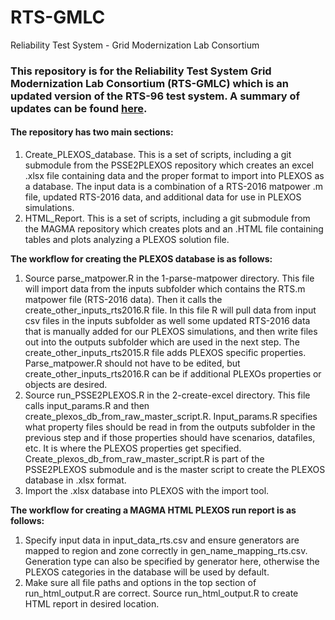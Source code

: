 # RTS-GMLC
Reliability Test System - Grid Modernization Lab Consortium

### This repository is for the Reliability Test System Grid Modernization Lab Consortium (RTS-GMLC) which is an updated version of the RTS-96 test system. A summary of updates can be found [here](https://github.com/GridMod/RTS-GMLC/blob/master/RTS-GMLC_updates.md).
#### The repository has two main sections: 

1.	Create_PLEXOS_database. This is a set of scripts, including a git submodule from the PSSE2PLEXOS repository which creates an excel .xlsx file containing data and the proper format to import into PLEXOS as a database. The input data is a combination of a RTS-2016 matpower .m file, updated RTS-2016 data, and additional data for use in PLEXOS simulations.
2.	HTML_Report. This is a set of scripts, including a git submodule from the MAGMA repository which creates plots and an .HTML file containing tables and plots analyzing a PLEXOS solution file. 

**The workflow for creating the PLEXOS database is as follows:**

1.	Source parse_matpower.R in the 1-parse-matpower directory. This file will import data from the inputs subfolder which contains the RTS.m matpower file (RTS-2016 data). Then it calls the create_other_inputs_rts2016.R file.  In this file R will pull data from input csv files in the inputs subfolder as well some updated RTS-2016 data that is manually added for our PLEXOS simulations, and then write files out into the outputs subfolder which are used in the next step. The create_other_inputs_rts2015.R file adds PLEXOS specific properties. Parse_matpower.R should not have to be edited, but create_other_inputs_rts2016.R can be if additional PLEXOs properties or objects are desired.
2.	Source run_PSSE2PLEXOS.R in the 2-create-excel directory. This file calls input_params.R and then create_plexos_db_from_raw_master_script.R. Input_params.R specifies what property files should be read in from the outputs subfolder in the previous step and if those properties should have scenarios, datafiles, etc. It is where the PLEXOS properties get specified. Create_plexos_db_from_raw_master_script.R is part of the PSSE2PLEXOS submodule and is the master script to create the PLEXOS database in .xlsx format. 
3.	Import the .xlsx database into PLEXOS with the import tool.

**The workflow for creating a MAGMA HTML PLEXOS run report is as follows:**

1.	Specify input data in input_data_rts.csv and ensure generators are mapped to region and zone correctly in gen_name_mapping_rts.csv. Generation type can also be specified by generator here, otherwise the PLEXOS categories in the database will be used by default.
2.	Make sure all file paths and options in the top section of run_html_output.R are correct. Source run_html_output.R to create HTML report in desired location.
